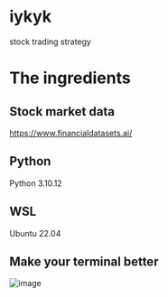 # iykyk
stock trading strategy


# The ingredients

## Stock market data
https://www.financialdatasets.ai/

## Python
Python 3.10.12

## WSL
Ubuntu 22.04

## Make your terminal better
![image](https://github.com/user-attachments/assets/2af837ef-3a12-4a6f-b32c-e4d8873c6d9f)
